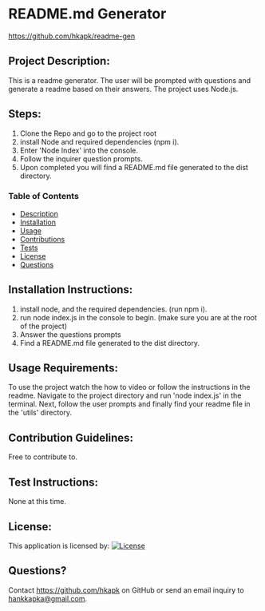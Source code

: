 # README.md Generator

https://github.com/hkapk/readme-gen

## Project Description:

This is a readme generator. The user will be prompted with questions and generate a readme based on their answers. The project uses Node.js.

## Steps:

1. Clone the Repo and go to the project root
2. install Node and required dependencies (npm i).
3. Enter 'Node Index' into the console.
4. Follow the inquirer question prompts.
5. Upon completed you will find a README.md file generated to the dist directory.

### Table of Contents

- [Description](#description)
- [Installation](#installation)
- [Usage](#usage)
- [Contributions](#contributions)
- [Tests](#tests)
- [License](#license)
- [Questions](#questions)

## Installation Instructions:

1. install node, and the required dependencies. (run npm i).
2. run node index.js in the console to begin. (make sure you are at the root of the project)
3. Answer the questions prompts
4. Find a README.md file generated to the dist directory.

## Usage Requirements:

To use the project watch the how to video or follow the instructions in the readme. Navigate to the project directory and run 'node index.js' in the terminal. Next, follow the user prompts and finally find your readme file in the 'utils' directory.

## Contribution Guidelines:

Free to contribute to.

## Test Instructions:

None at this time.

## License:

This application is licensed by:
[![License](https://img.shields.io/badge/License-MIT-blue.svg)](https://opensource.org/licenses/MIT)

## Questions?

Contact https://github.com/hkapk on GitHub or send an email inquiry to hankkapka@gmail.com.
